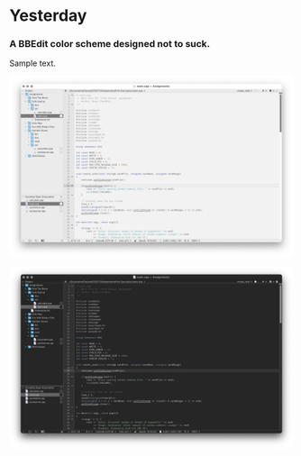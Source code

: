 # Yesterday
### A BBEdit color scheme designed not to suck.

Sample text.

![Yesterday Screenshot](img/yesterday.png "Yesterday in Light Form")

![Yesterday Night Screenshot](img/yesterday-night.png "Yesterday in Dark Form")
